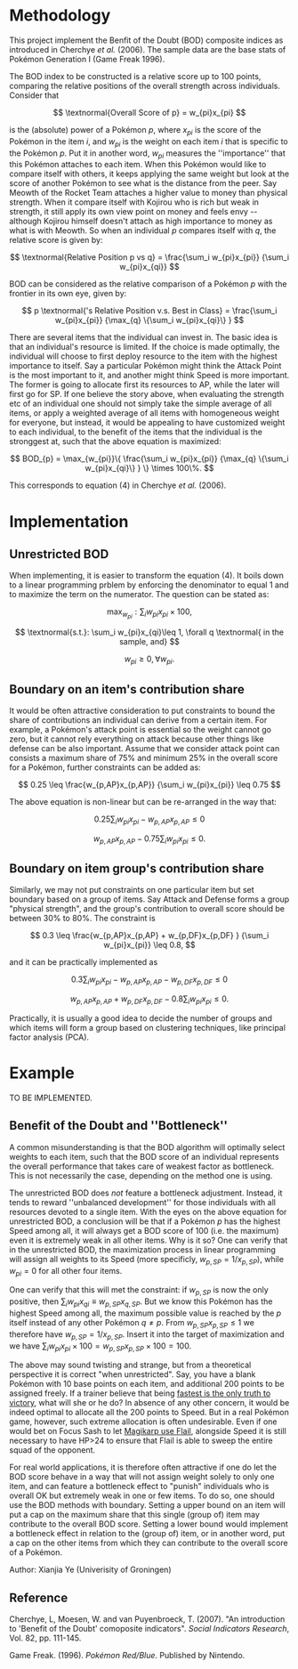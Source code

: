 # Methodology
This project implement the Benfit of the Doubt (BOD) composite indices as introduced in Cherchye _et al._ (2006). The sample data are the base stats of Pokémon Generation I (Game Freak 1996). 

The BOD index to be constructed is a relative score up to 100 points, comparing the relative positions of the overall strength across individuals. Consider that 

$$
  \textnormal{Overall Score of p} = w_{pi}x_{pi}
$$

is the (absolute) power of a Pokémon _p_, where $x_{pi}$ is the score of the Pokémon in the item _i_, and $w_{pi}$ is the weight on each item _i_ that is specific to the Pokémon _p_. Put it in another word, $w_{pi}$ measures the ''importance'' that this Pokémon attaches to each item. When this Pokémon would like to compare itself with others, it keeps applying the same weight but look at the score of another Pokémon to see what is the distance from the peer. Say Meowth of the Rocket Team attaches a higher value to money than physical strength. When it compare itself with Kojirou who is rich but weak in strength, it still apply its own view point on money and feels envy -- although Kojirou himself doesn't attach as high importance to money as what is with Meowth. So when an individual _p_ compares itself with _q_, the relative score is given by: 

$$
  \textnormal{Relative Position p vs q} = 
  \frac{\sum_i w_{pi}x_{pi}}
  {\sum_i w_{pi}x_{qi}}
$$

BOD can be considered as the relative comparison of a Pokémon _p_ with the frontier in its own eye, given by:

$$
  p \textnormal{'s Relative Position v.s. Best in Class} = 
  \frac{\sum_i w_{pi}x_{pi}}
  {\max_{q} \{\sum_i w_{pi}x_{qi}\} } 
$$

There are several items that the individual can invest in. The basic idea is that an individual's resource is limited. If the choice is made optimally, the individual will choose to first deploy resource to the item with the highest importance to itself. Say a particular Pokémon might think the Attack Point is the most important to it, and another might think Speed is more important. The former is going to allocate first its resources to AP, while the later will first go for SP. If one believe the story above, when evaluating the strength etc of an individual one should not simply take the simple average of all items, or apply a weighted average of all items with homogeneous weight for everyone, but instead, it would be appealing to have customized weight to each individual, to the benefit of the items that the individual is the stronggest at, such that the above equation is maximized:

$$
  BOD_{p} = \max_{w_{pi}}\{
  \frac{\sum_i w_{pi}x_{pi}}
  {\max_{q} \{\sum_i w_{pi}x_{qi}\} }
  \} \times 100\%.
$$

This corresponds to equation (4) in Cherchye _et al._ (2006).

# Implementation
## Unrestricted BOD
When implementing, it is easier to transform the equation (4). It boils down to a linear programming prblem by enforcing the denominator to equal 1 and to maximize the term on the numerator. The question can be stated as:

$$
\max_{w_{pi}}: \sum_i w_{pi}x_{pi} \times 100,
$$

$$
\textnormal{s.t.}: \sum_i w_{pi}x_{qi}\leq 1, \forall q \textnormal{ in the sample, and}
$$

$$
w_{pi} \geq 0, \forall w_{pi}.
$$

## Boundary on an item's contribution share
It would be often attractive consideration to put constraints to bound the share of contributions an individual can derive from a certain item. For example, a Pokémon's attack point is essential so the weight cannot go zero, but it cannot rely everything on attack because other things like defense can be also important. Assume that we consider attack point can consists a maximum share of 75% and minimum 25% in the overall score for a Pokémon, further constraints can be added as:

$$
0.25 \leq
\frac{w_{p,AP}x_{p,AP}}
{\sum_i w_{pi}x_{pi}}
\leq 0.75
$$

The above equation is non-linear but can be re-arranged in the way that:

$$
0.25 \sum_i w_{pi}x_{pi} - w_{p,AP}x_{p,AP} \leq 0
$$

$$
w_{p,AP}x_{p,AP} - 0.75 \sum_i w_{pi}x_{pi} \leq 0.
$$


## Boundary on item group's contribution share
Similarly, we may not put constraints on one particular item but set boundary based on a group of items. Say Attack and Defense forms a group "physical strength", and the group's contribution to overall score should be between 30% to 80%. The constraint is 

$$
0.3 \leq
\frac{w_{p,AP}x_{p,AP} + w_{p,DF}x_{p,DF}  }
{\sum_i w_{pi}x_{pi}}
\leq 0.8,
$$

and it can be practically implemented as

$$
0.3 \sum_i w_{pi}x_{pi} - w_{p,AP}x_{p,AP} - w_{p,DF}x_{p,DF} \leq 0
$$

$$
w_{p,AP}x_{p,AP} + w_{p,DF}x_{p,DF} - 0.8 \sum_i w_{pi}x_{pi} \leq 0.
$$

Practically, it is usually a good idea to decide the number of groups and which items will form a group based on clustering techniques, like principal factor analysis (PCA). 


# Example
TO BE IMPLEMENTED.

## Benefit of the Doubt and ''Bottleneck''
A common misunderstanding is that the BOD algorithm will optimally select weights to each item, such that the BOD score of an individual represents the overall performance that takes care of weakest factor as bottleneck. This is not necessarily the case, depending on the method one is using. 

The unrestricted BOD does _not_ feature a bottleneck adjustment. Instead, it tends to reward ''unbalanced development'' for those individuals with all resources devoted to a single item. With the eyes on the above equation for unrestricted BOD, a conclusion will be that if a Pokémon _p_ has the highest Speed among all, it will always get a BOD score of 100 (i.e. the maximum) even it is extremely weak in all other items. Why is it so? One can verify that in the unrestricted BOD, the maximization process in linear programming will assign all weights to its Speed (more specificly, $w_{p,SP}=1/x_{p,SP}$), while $w_{pi}=0$ for all other four items.

One can verify that this will met the constraint: if $w_{p,SP}$ is now the only positive, then $\sum_i w_{pi}x_{qi} \equiv w_{p,SP}x_{q,SP}$. But we know this Pokémon has the highest Speed among all, the maximum possible value is reached by the _p_ itself instead of any other Pokémon $q\neq p$. From $w_{p,SP}x_{p,SP}\leq 1$ we therefore have $w_{p,SP}=1/x_{p,SP}$. Insert it into the target of maximization and we have $\sum_i w_{pi}x_{pi} \times 100 = w_{p,SP}x_{p,SP} \times 100 = 100$. 

The above may sound twisting and strange, but from a theoretical perspective it is correct "when unrestricted". Say, you have a blank Pokémon with 10 base points on each item, and additional 200 points to be assigned freely. If a trainer believe that being [fastest is the only truth to victory](https://www.youtube.com/watch?v=yVQWJeLUxSk), what will she or he do? In absence of any other concern, it would be indeed optimal to allocate all the 200 points to Speed. But in a real Pokémon game, however, such extreme allocation is often undesirable. Even if one would bet on Focus Sash to let [Magikarp use Flail](https://www.youtube.com/watch?v=y-PArgnvqQ4), alongside Speed it is still necessary to have HP>24 to ensure that Flail is able to sweep the entire squad of the opponent. 

For real world applications, it is therefore often attractive if one do let the BOD score behave in a way that will not assign weight solely to only one item, and can feature a bottleneck effect to "punish" individuals who is overall OK but extremely weak in one or few items. To do so, one should use the BOD methods with  boundary. Setting a upper bound on an item will put a cap on the maximum share that this single (group of) item may contribute to the overall BOD score. Setting a lower bound would implement a bottleneck effect in relation to the (group of) item, or in another word, put a cap on the other items from which they can contribute to the overall score of a Pokémon.

Author: Xianjia Ye (Univerisity of Groningen)

## Reference
Cherchye, L, Moesen, W. and van Puyenbroeck, T. (2007). "An introduction to 'Benefit of the Doubt' comoposite indicators". _Social Indicators Research_, Vol. 82, pp. 111-145.

Game Freak. (1996). _Pokémon Red/Blue_. Published by Nintendo. 
